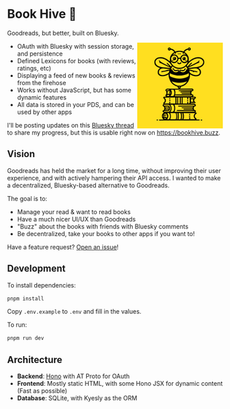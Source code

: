 # Book Hive 🐝

Goodreads, but better, built on Bluesky.

<img align="right" src="./public/bee.svg?raw=true" height="200" />

- OAuth with Bluesky with session storage, and persistence
- Defined Lexicons for books (with reviews, ratings, etc)
- Displaying a feed of new books & reviews from the firehose
- Works without JavaScript, but has some dynamic features
- All data is stored in your PDS, and can be used by other apps

I'll be posting updates on this [Bluesky thread](https://bsky.app/profile/nickthesick.com/post/3lb7ilmgrxk2u) to share my progress, but this is usable right now on <https://bookhive.buzz>.

## Vision

Goodreads has held the market for a long time, without improving their user experience, and with actively hampering their API access. I wanted to make a decentralized, Bluesky-based alternative to Goodreads.

The goal is to:

- Manage your read & want to read books
- Have a much nicer UI/UX than Goodreads
- "Buzz" about the books with friends with Bluesky comments
- Be decentralized, take your books to other apps if you want to!

Have a feature request? [Open an issue](https://github.com/nperez0111/bookhive/issues/new)!

## Development

To install dependencies:

```bash
pnpm install
```

Copy `.env.example` to `.env` and fill in the values.

To run:

```bash
pnpm run dev
```

## Architecture

- **Backend**: [Hono](https://hono.dev) with AT Proto for OAuth
- **Frontend**: Mostly static HTML, with some Hono JSX for dynamic content (Fast as possible)
- **Database**: SQLite, with Kyesly as the ORM
